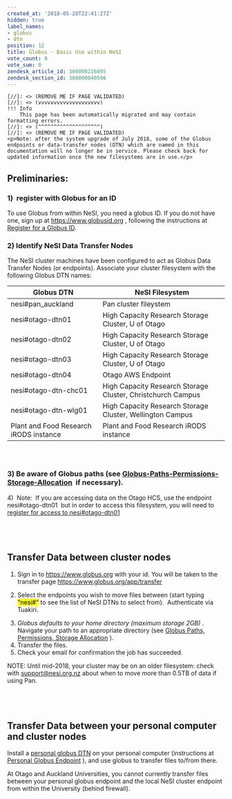 ```yaml
---
created_at: '2018-05-28T22:41:27Z'
hidden: true
label_names:
- globus
- dtn
position: 12
title: Globus - Basic Use within NeSI
vote_count: 0
vote_sum: 0
zendesk_article_id: 360000216695
zendesk_section_id: 360000040596
---
```



    [//]: <> (REMOVE ME IF PAGE VALIDATED)
    [//]: <> (vvvvvvvvvvvvvvvvvvvv)
    !!! Info
        This page has been automatically migrated and may contain formatting errors.
    [//]: <> (^^^^^^^^^^^^^^^^^^^^)
    [//]: <> (REMOVE ME IF PAGE VALIDATED)
    <p>Note: after the system upgrade of July 2018, some of the Globus endpoints or data-transfer nodes (DTN) which are named in this documentation will no longer be in service. Please check back for updated information once the new filesystems are in use.</p>
<h2 id="Globus-BasicUse-Registration">Preliminaries:</h2>
<h3>1)  register with Globus for an ID</h3>
<p>To use Globus from within NeSI, you need a globus ID. If you do not have one, sign up at <a class="external-link" href="https://www.globusid.org/" rel="nofollow"> https://www.globusid.org</a> , following the instructions at <a href="#Globus-BasicUse-Registration" data-linked-resource-id="109903937" data-linked-resource-version="7" data-linked-resource-type="page"> Register for a Globus ID</a>.</p>
<h3>2) Identify NeSI Data Transfer Nodes</h3>
<p>The NeSI cluster machines have been configured to act as Globus Data Transfer Nodes (or endpoints). Associate your cluster filesystem with the following Globus DTN names:</p>
<div class="table-wrap">
<table class="table table-striped table-bordered">
<colgroup> <col style="width: 284.0px;"> <col style="width: 537.0px;"> </colgroup>
<thead>
<tr class="tablesorter-headerRow">
<th class="tablesorter-header sortableHeader tablesorter-headerUnSorted" style="user-select: none;" tabindex="0" scope="col" data-column="0">Globus DTN</th>
<th style="user-select: none;" tabindex="0" scope="col" data-column="1">NeSI Filesystem</th>
</tr>
</thead>
<tbody>
<tr>
<td>nesi#pan_auckland</td>
<td>Pan cluster fileystem</td>
</tr>
<tr>
<td>nesi#otago-dtn01</td>
<td>High Capacity Research Storage Cluster, U of Otago</td>
</tr>
<tr>
<td>nesi#otago-dtn02</td>
<td>High Capacity Research Storage Cluster, U of Otago</td>
</tr>
<tr>
<td>nesi#otago-dtn03</td>
<td>High Capacity Research Storage Cluster, U of Otago</td>
</tr>
<tr>
<td>nesi#otago-dtn04</td>
<td>Otago AWS Endpoint</td>
</tr>
<tr>
<td>nesi#otago-dtn-chc01</td>
<td>High Capacity Research Storage Cluster, Christchurch Campus</td>
</tr>
<tr>
<td>nesi#otago-dtn-wlg01</td>
<td>High Capacity Research Storage Cluster, Wellington Campus</td>
</tr>
<!--tr role="row">
<td> nesi#fitzroy_niwa</td>
<td> Data Transfer Node at NIWA serving the Fitzroy cluster</td>
</tr-->
<tr>
<td>Plant and Food Research iRODS instance</td>
<td>Plant and Food Research iRODS instance</td>
</tr>
</tbody>
</table>
</div>
<h3> </h3>
<h3>3) Be aware of Globus paths (see <a href="https://support.nesi.org.nz/hc/en-gb/articles/360000216815-Globus-Paths-Permissions-Storage-Allocation">Globus-Paths-Permissions-Storage-Allocation</a>  if necessary).</h3>
<p>4)  Note:  If you are accessing data on the Otago HCS, use the endpoint nesi#otago-dtn01  but in order to access this filesystem, you will need to <a style="background-color: #ffffff;" href="https://www.otago.ac.nz/its/forms/otago604826.html">register for access to nesi#otago-dtn01</a></p>
<h2 class="auto-cursor-target"> </h2>
<h2 id="Globus-BasicUse-TransferDatabetweenclusternodes" class="auto-cursor-target">Transfer Data between cluster nodes</h2>
<ol>
<li>Sign in to <a class="external-link" href="https://www.globusid.org/" rel="nofollow"> https://www.globus.org</a> with your id. You will be taken to the transfer page <a href="https://www.globus.org/app/transfer" rel="nofollow"> https://www.globus.org/app/transfer</a>
</li>
<li>
<p>Select the endpoints you wish to move files between (start typing <mark> "nesi#"</mark> to see the list of NeSI DTNs to select from).  Authenticate via Tuakiri.    </p>
</li>
<li>
<em> Globus defaults to your home directory (maximum storage 2GB)</em> . Navigate your path to an appropriate directory (see <a href="https://support.nesi.org.nz/hc/en-gb/articles/360000216815" data-linked-resource-id="150077518" data-linked-resource-version="20" data-linked-resource-type="page"> Globus Paths, Permissions, Storage Allocation</a> ).</li>
<li>Transfer the files.</li>
<li>Check your email for confirmation the job has succeeded.</li>
</ol>
<div data-hasbody="true" data-macro-name="info">
<div>NOTE: Until mid-2018, your cluster may be on an older filesystem: check with <a class="external-link" href="mailto:support@nesi.org.nz" rel="nofollow"> support@nesi.org.nz</a> about when to move more than 0.5TB of data if using Pan.</div>
</div>
<h2> </h2>
<h2 id="Globus-BasicUse-TransferDatabetweenyourpersonalcomputerandclusternodes">Transfer Data between your personal computer and cluster nodes</h2>
<p>Install a <a href="https://nznesi.atlassian.net/wiki/spaces/nesiproj/pages/104955907/Personal+Globus+Endpoint"> personal globus DTN</a> on your personal computer (instructions at <a href="https://nznesi.atlassian.net/wiki/spaces/nesiproj/pages/104955907/Personal+Globus+Endpoint"> Personal Globus Endpoint</a> ), and use globus to transfer files to/from there.</p>
<p>At Otago and Auckland Universities, you cannot currently transfer files between your <a style="text-decoration: none;" href="https://nznesi.atlassian.net/wiki/spaces/nesiproj/pages/104955907/Personal+Globus+Endpoint" rel="nofollow"> personal globus endpoint</a> and the local NeSI cluster endpoint from within the University (behind firewall).</p>